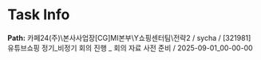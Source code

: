 # Task Info

**Path:** 카페24(주)\본사사업장\[CG]MI본부\Y쇼핑센터팀\전략2 / sycha / [321981] 유튜브쇼핑 정기_비정기 회의 진행 _ 회의 자료 사전 준비 / 2025-09-01_00-00-00


